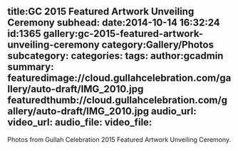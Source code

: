 title:GC 2015 Featured Artwork Unveiling Ceremony
subhead:
date:2014-10-14 16:32:24
id:1365
gallery:gc-2015-featured-artwork-unveiling-ceremony
category:Gallery/Photos
subcategory:
categories:
tags:
author:gcadmin
summary:
featuredimage://cloud.gullahcelebration.com/gallery/auto-draft/IMG_2010.jpg
featuredthumb://cloud.gullahcelebration.com/gallery/auto-draft/IMG_2010.jpg
audio_url:
video_url:
audio_file:
video_file:
---
Photos from Gullah Celebration 2015 Featured Artwork Unveiling Ceremony.